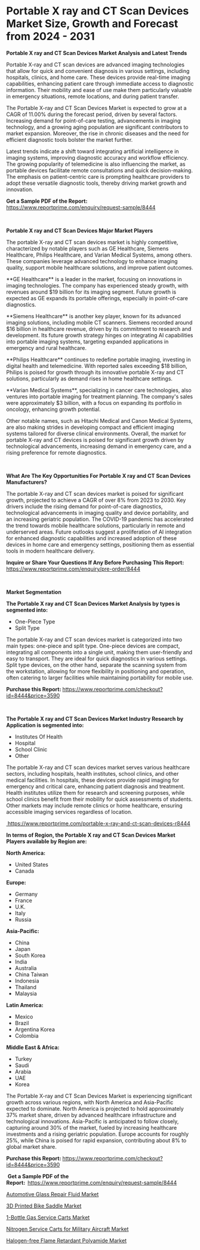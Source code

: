 <p><h1>Portable X ray and CT Scan Devices Market Size, Growth and Forecast from 2024 - 2031</h1></p><p><strong>Portable X ray and CT Scan Devices Market Analysis and Latest Trends</strong></p>
<p><p>Portable X-ray and CT scan devices are advanced imaging technologies that allow for quick and convenient diagnosis in various settings, including hospitals, clinics, and home care. These devices provide real-time imaging capabilities, enhancing patient care through immediate access to diagnostic information. Their mobility and ease of use make them particularly valuable in emergency situations, remote locations, and during patient transfer.</p><p>The Portable X-ray and CT Scan Devices Market is expected to grow at a CAGR of 11.00% during the forecast period, driven by several factors. Increasing demand for point-of-care testing, advancements in imaging technology, and a growing aging population are significant contributors to market expansion. Moreover, the rise in chronic diseases and the need for efficient diagnostic tools bolster the market further. </p><p>Latest trends indicate a shift toward integrating artificial intelligence in imaging systems, improving diagnostic accuracy and workflow efficiency. The growing popularity of telemedicine is also influencing the market, as portable devices facilitate remote consultations and quick decision-making. The emphasis on patient-centric care is prompting healthcare providers to adopt these versatile diagnostic tools, thereby driving market growth and innovation.</p></p>
<p><strong>Get a Sample PDF of the Report:&nbsp;</strong> <a href="https://www.reportprime.com/enquiry/request-sample/8444">https://www.reportprime.com/enquiry/request-sample/8444</a></p>
<p>&nbsp;</p>
<p><strong>Portable X ray and CT Scan Devices Major Market Players</strong></p>
<p><p>The portable X-ray and CT scan devices market is highly competitive, characterized by notable players such as GE Healthcare, Siemens Healthcare, Philips Healthcare, and Varian Medical Systems, among others. These companies leverage advanced technology to enhance imaging quality, support mobile healthcare solutions, and improve patient outcomes.</p><p>**GE Healthcare** is a leader in the market, focusing on innovations in imaging technologies. The company has experienced steady growth, with revenues around $19 billion for its imaging segment. Future growth is expected as GE expands its portable offerings, especially in point-of-care diagnostics.</p><p>**Siemens Healthcare** is another key player, known for its advanced imaging solutions, including mobile CT scanners. Siemens recorded around $16 billion in healthcare revenue, driven by its commitment to research and development. Its future growth strategy hinges on integrating AI capabilities into portable imaging systems, targeting expanded applications in emergency and rural healthcare.</p><p>**Philips Healthcare** continues to redefine portable imaging, investing in digital health and telemedicine. With reported sales exceeding $18 billion, Philips is poised for growth through its innovative portable X-ray and CT solutions, particularly as demand rises in home healthcare settings.</p><p>**Varian Medical Systems**, specializing in cancer care technologies, also ventures into portable imaging for treatment planning. The company's sales were approximately $3 billion, with a focus on expanding its portfolio in oncology, enhancing growth potential.</p><p>Other notable names, such as Hitachi Medical and Canon Medical Systems, are also making strides in developing compact and efficient imaging systems tailored for diverse clinical environments. Overall, the market for portable X-ray and CT devices is poised for significant growth driven by technological advancements, increasing demand in emergency care, and a rising preference for remote diagnostics.</p></p>
<p>&nbsp;</p>
<p><strong>What Are The Key Opportunities For Portable X ray and CT Scan Devices Manufacturers?</strong></p>
<p><p>The portable X-ray and CT scan devices market is poised for significant growth, projected to achieve a CAGR of over 8% from 2023 to 2030. Key drivers include the rising demand for point-of-care diagnostics, technological advancements in imaging quality and device portability, and an increasing geriatric population. The COVID-19 pandemic has accelerated the trend towards mobile healthcare solutions, particularly in remote and underserved areas. Future outlooks suggest a proliferation of AI integration for enhanced diagnostic capabilities and increased adoption of these devices in home care and emergency settings, positioning them as essential tools in modern healthcare delivery.</p></p>
<p><strong>Inquire or Share Your Questions If Any Before Purchasing This Report:</strong> <a href="https://www.reportprime.com/enquiry/pre-order/8444">https://www.reportprime.com/enquiry/pre-order/8444</a></p>
<p>&nbsp;</p>
<p><strong>Market Segmentation</strong></p>
<p><strong>The Portable X ray and CT Scan Devices Market Analysis by types is segmented into:</strong></p>
<p><ul><li>One-Piece Type</li><li>Split Type</li></ul></p>
<p><p>The portable X-ray and CT scan devices market is categorized into two main types: one-piece and split type. One-piece devices are compact, integrating all components into a single unit, making them user-friendly and easy to transport. They are ideal for quick diagnostics in various settings. Split type devices, on the other hand, separate the scanning system from the workstation, allowing for more flexibility in positioning and operation, often catering to larger facilities while maintaining portability for mobile use.</p></p>
<p><strong>Purchase this Report:&nbsp;</strong><a href="https://www.reportprime.com/checkout?id=8444&price=3590">https://www.reportprime.com/checkout?id=8444&price=3590</a></p>
<p>&nbsp;</p>
<p><strong>The Portable X ray and CT Scan Devices Market Industry Research by Application is segmented into:</strong></p>
<p><ul><li>Institutes Of Health</li><li>Hospital</li><li>School Clinic</li><li>Other</li></ul></p>
<p><p>The portable X-ray and CT scan devices market serves various healthcare sectors, including hospitals, health institutes, school clinics, and other medical facilities. In hospitals, these devices provide rapid imaging for emergency and critical care, enhancing patient diagnosis and treatment. Health institutes utilize them for research and screening purposes, while school clinics benefit from their mobility for quick assessments of students. Other markets may include remote clinics or home healthcare, ensuring accessible imaging services regardless of location.</p></p>
<p><a href="https://www.reportprime.com/portable-x-ray-and-ct-scan-devices-r8444">&nbsp;https://www.reportprime.com/portable-x-ray-and-ct-scan-devices-r8444</a></p>
<p><strong>In terms of Region, the Portable X ray and CT Scan Devices Market Players available by Region are:</strong></p>
<p>
    <p> <strong> North America: </strong>
        <ul>
            <li>United States</li>
            <li>Canada</li>
        </ul>
        </p> 
    <p> <strong> Europe: </strong>
        <ul>
            <li>Germany</li>
            <li>France</li>
            <li>U.K.</li>
            <li>Italy</li>
            <li>Russia</li>
        </ul>
        </p> 
    <p> <strong> Asia-Pacific: </strong>
        <ul>
            <li>China</li>
            <li>Japan</li>
            <li>South Korea</li>
            <li>India</li>
            <li>Australia</li>
            <li>China Taiwan</li>
            <li>Indonesia</li>
            <li>Thailand</li>
            <li>Malaysia</li>
        </ul>
        </p> 
    <p> <strong> Latin America: </strong>
        <ul>
            <li>Mexico</li>
            <li>Brazil</li>
            <li>Argentina Korea</li>
            <li>Colombia</li>
        </ul>
        </p> 
    <p> <strong> Middle East & Africa: </strong>
        <ul>
            <li>Turkey</li>
            <li>Saudi</li>
            <li>Arabia</li>
            <li>UAE</li>
            <li>Korea</li>
        </ul>
    </p>
    </p>
<p><p>The Portable X-ray and CT Scan Devices Market is experiencing significant growth across various regions, with North America and Asia-Pacific expected to dominate. North America is projected to hold approximately 37% market share, driven by advanced healthcare infrastructure and technological innovations. Asia-Pacific is anticipated to follow closely, capturing around 30% of the market, fueled by increasing healthcare investments and a rising geriatric population. Europe accounts for roughly 25%, while China is poised for rapid expansion, contributing about 8% to global market share.</p></p>
<p><strong>Purchase this Report: </strong><a href="https://www.reportprime.com/checkout?id=8444&price=3590">https://www.reportprime.com/checkout?id=8444&price=3590</a></p>
<p>&nbsp;<strong>Get a Sample PDF of the Report:&nbsp;&nbsp;</strong><a href="https://www.reportprime.com/enquiry/request-sample/8444">https://www.reportprime.com/enquiry/request-sample/8444</a></p>
<p><strong></strong></p>
<p><p><a href="https://www.linkedin.com/pulse/global-automotive-glass-repair-fluid-market-projected-grow-u1lxc?trackingId=B9gd9MW5QUi7CjcYJ1W8oQ%3D%3D">Automotive Glass Repair Fluid Market</a></p><p><a href="https://www.linkedin.com/pulse/comprehensive-look-product-type-elastomeric-polyurethanecarbon-xy7rc?trackingId=E0vinTARSJ6CCS7g2JKAXQ%3D%3D">3D Printed Bike Saddle Market</a></p><p><a href="https://medium.com/@hassen.nww/this-1-bottle-gas-service-carts-market-research-report-evaluates-the-key-market-trends-drivers-15c6ef38f086">1-Bottle Gas Service Carts Market</a></p><p><a href="https://medium.com/@hassen.nww/the-nitrogen-service-carts-for-military-aircraft-industry-analysis-report-offers-a-comprehensive-0da8c701ced7?postPublishedType=initial">Nitrogen Service Carts for Military Aircraft Market</a></p><p><a href="https://issuu.com/reportprime-2/docs/halogen-free-flame-retardant-polyam_fafffd738a36b5">Halogen-free Flame Retardant Polyamide Market</a></p></p>